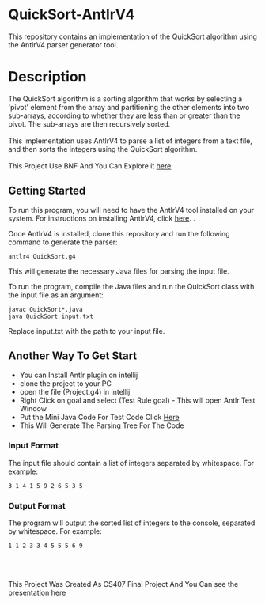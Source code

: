 # QuickSort-AntlrV4
This repository contains an implementation of the QuickSort algorithm using the AntlrV4 parser generator tool.

# Description
The QuickSort algorithm is a sorting algorithm that works by selecting a 'pivot' element from the array and partitioning the other elements into two sub-arrays, according to whether they are less than or greater than the pivot. The sub-arrays are then recursively sorted.
<br />
<br />
This implementation uses AntlrV4 to parse a list of integers from a text file, and then sorts the integers using the QuickSort algorithm.
<br />
<br />
This Project Use BNF And You Can Explore it [here](https://www.cambridge.org/resources/052182060X/MCIIJ2e/grammar.htm)

## Getting Started
To run this program, you will need to have the AntlrV4 tool installed on your system. For instructions on installing AntlrV4, click [here](https://www.antlr.org/).
.

Once AntlrV4 is installed, clone this repository and run the following command to generate the parser:

```
antlr4 QuickSort.g4
```
This will generate the necessary Java files for parsing the input file.

To run the program, compile the Java files and run the QuickSort class with the input file as an argument:
```
javac QuickSort*.java
java QuickSort input.txt
```
Replace input.txt with the path to your input file.

## Another Way To Get Start

- You can Install Antlr plugin on intellij
- clone the project to your PC
- open the file (Project.g4) in intellij
- Right Click on goal and select (Test Rule goal) - This will open Antlr Test Window
- Put the Mini Java Code For Test Code Click [Here](https://www.cambridge.org/resources/052182060X/MCIIJ2e/programs/QuickSort.java)
- This Will Generate The Parsing Tree For The Code

### Input Format
The input file should contain a list of integers separated by whitespace. For example:

```
3 1 4 1 5 9 2 6 5 3 5
```
### Output Format
The program will output the sorted list of integers to the console, separated by whitespace. For example:

```
1 1 2 3 3 4 5 5 5 6 9
```
<br />
<br />

This Project Was Created As CS407 Final Project And You Can see the presentation [here](https://www.canva.com/design/DAFijw1akMs/S5DWyMlLH6U9lm8YJTZcSA/view?utm_content=DAFijw1akMs&utm_campaign=designshare&utm_medium=link&utm_source=publishsharelink#17)
